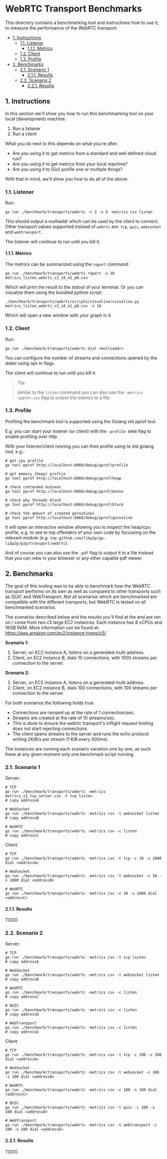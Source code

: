 # WebRTC Transport Benchmarks

This directory contains a benchmarking tool and instructions how to use it,
to measure the performance of the WebRTC transport.

- [1. Instructions](#1-instructions)
  - [1.1. Listener](#11-listener)
    - [1.1.1. Metrics](#111-metrics)
  - [1.2. Client](#12-client)
  - [1.3. Profile](#13-profile)
- [2. Benchmarks](#2-benchmarks)
    - [2.1. Scenario 1](#21-scenario-1)
        - [2.1.1. Results](#211-results)
    - [2.2. Scenario 2](#22-scenario-2)
        - [2.2.1. Results](#221-results)

## 1. Instructions

In this section we'll show you how to run this benchmarking tool on your local (development) machine.

1. Run a listener
2. Run a client

What you do next to this depends on what you're after.

- Are you using it to get metrics from a standard and well defined cloud run?
- Are you using it to get metrics from your local machine?
- Are you using it to (Go) profile one or multiple things?

With that in mind, we'll show you how to do all of the above.

### 1.1. Listener

Run:

```
go run ./benchmark/transports/webrtc -c 2 -s 8 -metrics csv listen
```

This should output a multiaddr which can be used by the client to connect.
Other transport values supported instead of `webrtc` are: `tcp`, `quic`, `websocket` and `webtransport`.

The listener will continue to run until you kill it.

#### 1.1.1. Metrics

The metrics can be summarized using the `report` command:

```
go run ./benchmark/transports/webrtc report -s 16 metrics_listen_webrtc_c2_s8_e1_p0.csv
```

Which will print the result to the stdout of your terminal.
Or you can visualize them using the bundled python script:

```
./benchmark/transports/webrtc/scripts/visualise/visualise.py metrics_listen_webrtc_c2_s8_e1_p0.csv -s 16
```

Which will open a new window with your graph in it.

### 1.2. Client

Run:

```
go run ./benchmark/transports/webrtc dial <multiaddr>
```

You can configure the number of streams and connections opened by the dialer using opt-in flags.

The client will continue to run until you kill it.

> Tip:
> 
> similar to the `listen` command you can also use the `-metrics <path>.csv` flag to output the metrics to a file.

### 1.3. Profile

Profiling the benchmark tool is supported using the Golang std pprof tool.

E.g. you can start your listener (or client) with the `-profile 6060` flag to enable profiling over http.

With your listener/client running you can then profile using te std golang tool, e.g.:

```
# get cpu profile
go tool pprof http://localhost:6060/debug/pprof/profile

# get memory (heap) profile
go tool pprof http://localhost:6060/debug/pprof/heap

# check contended mutexes
go tool pprof http://localhost:6060/debug/pprof/mutex

# check why threads block
go tool pprof http://localhost:6060/debug/pprof/block

# check the amount of created goroutines
go tool pprof http://localhost:6060/debug/pprof/goroutine
```

It will open an interactive window allowing you to inspect the heap/cpu profile, e.g. to see te top offenders
of your own code by focussing on the relevant module (e.g. `top github.com/libp2p/go-libp2p/p2p/transport/webrtc`).

And of course you can also use the `-pdf` flag to output it to a file instead that you can view in your browser or
any other capable pdf viewer.

## 2. Benchmarks

The goal of this tooling was to be able to benchmark how the WebRTC transport performs on its own
as well as compared to other transports such as QUIC and WebTransport. Not all scenarios which are benchmarked
are compatible with the different transports, but WebRTC is tested on all benchmarked scenarios.

The scenarios described below and the results you'll find at the end are ran on / come from two c5 large EC2 instances.
Each instance has 8 vCPUs and 16GB RAM. More information can be found at:
https://aws.amazon.com/ec2/instance-types/c5/

**Scenario 1:**

1. Server, on EC2 instance A, listens on a generated multi address.
2. Client, on EC2 instance B, dials 10 connections, with 1000 streams per connection to the server.

**Scenario 2:**

1. Server, on EC2 instance A, listens on a generated multi address.
2. Client, on EC2 instance B, dials 100 connections, with 100 streams per connection to the server.

For both scenarios the following holds true:

- Connections are ramped up at the rate of 1 connection/sec. 
- Streams are created at the rate of 10 streams/sec.
- This is done to ensure the webrtc transport's inflight request limiting does not start rejecting connections.
- The client opens streams to the server and runs the echo protocol writing 2KiB/s per stream (1 KiB every 500ms).

The instances are running each scenario variation one by one, as such there at any given moment only one benchmark script running.

### 2.1. Scenario 1

Server:

```
# TCP
go run ./benchmark/transports/webrtc -metrics metrics_s1_tcp_server.csv -t tcp listen
# copy addressA

# WebSocket
go run ./benchmark/transports/webrtc -metrics csv -t websocket listen
# copy addressB

# WebRTC
go run ./benchmark/transports/webrtc -metrics csv -c listen
# copy addressC
```

Client:

```
# TCP
go run ./benchmark/transports/webrtc -metrics csv -t tcp -c 10 -s 1000 dial <addressA>

# WebSocket
go run ./benchmark/transports/webrtc -metrics csv -t websocket -c 10 -s 1000 dial <addressB>

# WebRTC
go run ./benchmark/transports/webrtc -metrics csv -c 10 -s 1000 dial <addressC>
```

#### 2.1.1. Results

TODO

### 2.2. Scenario 2

Server:

```
# TCP
go run ./benchmark/transports/webrtc -metrics csv -t tcp listen
# copy addressA

# WebSocket
go run ./benchmark/transports/webrtc -metrics csv -t websocket listen
# copy addressB

# WebRTC
go run ./benchmark/transports/webrtc -metrics csv -c listen
# copy addressC

# QUIC
go run ./benchmark/transports/webrtc -metrics csv -c listen
# copy addressD

# WebTransport
go run ./benchmark/transports/webrtc -metrics csv -c listen
# copy addressE
```

Client:

```
# TCP
go run ./benchmark/transports/webrtc -metrics csv -t tcp -c 100 -s 100 dial <addressA>

# WebSocket
go run ./benchmark/transports/webrtc -metrics csv -t websocket -c 100 -s 100 dial <addressB>

# WebRTC
go run ./benchmark/transports/webrtc -metrics csv -c 100 -s 100 dial <addressC>

# QUIC
go run ./benchmark/transports/webrtc -metrics csv -t quic -c 100 -s 100 dial <addressD>

# WebTransport
go run ./benchmark/transports/webrtc -metrics csv -t webtransport -c 100 -s 100 dial <addressE>
```

#### 2.2.1. Results

TODO
